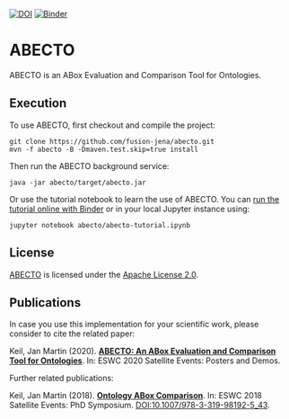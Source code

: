 [![DOI](https://zenodo.org/badge/261377020.svg)](https://zenodo.org/badge/latestdoi/261377020)
[![Binder](https://mybinder.org/badge_logo.svg)](https://mybinder.org/v2/zenodo/10.5281/zenodo.3786194/?filepath=abecto-tutorial.ipynb)

# ABECTO

ABECTO is an ABox Evaluation and Comparison Tool for Ontologies.

## Execution

To use ABECTO, first checkout and compile the project:
```
git clone https://github.com/fusion-jena/abecto.git
mvn -f abecto -B -Dmaven.test.skip=true install
```
Then run the ABECTO background service:
```
java -jar abecto/target/abecto.jar
```
Or use the tutorial notebook to learn the use of ABECTO. You can [run the tutorial online with Binder](https://mybinder.org/v2/zenodo/10.5281/zenodo.3786194/?filepath=abecto-tutorial.ipynb) or in your local Jupyter instance using:
```
jupyter notebook abecto/abecto-tutorial.ipynb
```

## License

[ABECTO](https://github.com/fusion-jena/abecto) is licensed under the [Apache License 2.0](https://www.apache.org/licenses/LICENSE-2.0).

## Publications

In case you use this implementation for your scientific work, please consider to cite the related paper:

Keil, Jan Martin (2020). **[ABECTO: An ABox Evaluation and Comparison Tool for Ontologies](https://fusion.cs.uni-jena.de/fusion/publications/abecto-an-abox-evaluation-and-comparison-tool-for-ontologies/)**. In: ESWC 2020 Satellite Events: Posters and Demos.

Further related publications:

Keil, Jan Martin (2018). **[Ontology ABox Comparison](https://fusion.cs.uni-jena.de/fusion/publications/ontology-abox-comparison/)**. In: ESWC 2018 Satellite Events: PhD Symposium. [DOI:10.1007/978-3-319-98192-5_43](https://doi.org/10.1007/978-3-319-98192-5_43).


